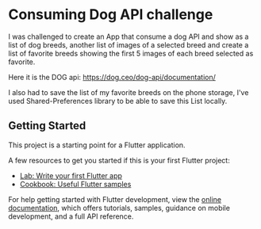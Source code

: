 # Consuming Dog API challenge

I was challenged to create an App that consume a dog API and show as a list of dog breeds, another list of images of a selected breed and create a list of favorite breeds showing the first 5 images of each breed selected as favorite.

Here it is the DOG api: https://dog.ceo/dog-api/documentation/

I also had to save the list of my favorite breeds on the phone storage, I've used Shared-Preferences library to be able to save this List<String> locally.

## Getting Started

This project is a starting point for a Flutter application.

A few resources to get you started if this is your first Flutter project:

- [Lab: Write your first Flutter app](https://docs.flutter.dev/get-started/codelab)
- [Cookbook: Useful Flutter samples](https://docs.flutter.dev/cookbook)

For help getting started with Flutter development, view the
[online documentation](https://docs.flutter.dev/), which offers tutorials,
samples, guidance on mobile development, and a full API reference.
